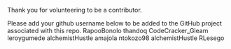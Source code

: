 Thank you for volunteering to be a contributor.

Please add your github username below to be added to the GitHub project associated with this repo.
RapooBonolo
thandoq
CodeCracker_Gleam
leroygumede
alchemistHustle
amajola
ntokozo98
alchemistHustle
RLesego